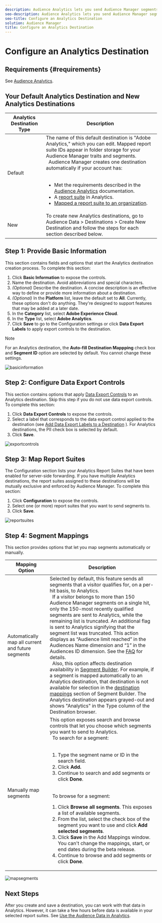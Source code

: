 ```yaml
---
description: Audience Analytics lets you send Audience Manager segments to Analytics. To use this feature, you create an Analytics destination and map segments to it in Audience Manager.
seo-description: Audience Analytics lets you send Audience Manager segments to Analytics. To use this feature, you create an Analytics destination and map segments to it in Audience Manager.
seo-title: Configure an Analytics Destination
solution: Audience Manager
title: Configure an Analytics Destination
---
```


# Configure an Analytics Destination

## Requirements {#requirements} 

See [Audience Analytics](https://marketing.adobe.com/resources/help/en_US/analytics/audiences/).

## Your Default Analytics Destination and New Analytics Destinations

|  Analytics Destination Type |  Description |
|---|---|
|  Default |  The name of this default destination is "Adobe Analytics," which you can edit. Mapped report suite IDs appear in folder storage for your Audience Manager traits and segments. <br>&nbsp; Audience Manager creates one destination automatically if your account has: <br>&nbsp; <ul><li>Met the requirements described in the [Audience Analytics](https://marketing.adobe.com/resources/help/en_US/analytics/audiences/) documentation.</li><li>A [report suite](https://marketing.adobe.com/resources/help/en_US/sc/implement/ref-reports-report-suites.html) in Analytics.</li><li>[Mapped a report suite to an organization](https://marketing.adobe.com/resources/help/en_US/mcloud/report-suite-mapping.html).</li></ul>|
|  New | To create new Analytics destinations, go to Audience Data > Destinations > Create New Destination and follow the steps for each section described below. |

## Step 1: Provide Basic Information

This section contains fields and options that start the Analytics destination creation process. To complete this section:

1. Click **Basic Information** to expose the controls.
2. Name the destination. Avoid abbreviations and special characters.
3. *(Optional)* Describe the destination. A concise description is an effective way to define or provide more information about a destination.
4. *(Optional)* In the **Platform** list, leave the default set to **All**. Currently, these options don't do anything. They're designed to support features that may be added at a later date.
5. In the **Category** list, select **Adobe Experience Cloud**.
6. In the **Type** list, select **Adobe Analytics**.
7. Click **Save** to go to the Configuration settings or click **Data Export Labels** to apply export controls to the destination.

>[!NOTE]
>
>For an Analytics destination, the **Auto-fill Destination Mappping** check box and **Segment ID** option are selected by default. You cannot change these settings.

![basicinformation](assets/basicinformation.png)

## Step 2: Configure Data Export Controls

This section contains options that apply [Data Export Controls](/help/using/features/data-export-controls.md) to an Analytics destination. Skip this step if you do not use data export controls. To complete this section:

1. Click **Data Export Controls** to expose the controls.
2. Select a label that corresponds to the data export control applied to the destination (see [Add Data Export Labels to a Destination](/help/using/features/destinations/add-data-export-labels.md) ). For Analytics destinations, the PII check box is selected by default.
3. Click **Save**.

![exportcontrols](assets/exportControls.png)

## Step 3: Map Report Suites

The Configuration section lists your Analytics Report Suites that have been enabled for server-side forwarding. If you have multiple Analytics destinations, the report suites assigned to these destinations will be mutually exclusive and enforced by Audience Manager. To complete this section:

1. Click **Configuration** to expose the controls.
2. Select one (or more) report suites that you want to send segments to.
3. Click **Save**.

![reportsuites](assets/reportSuites.png)

## Step 4: Segment Mappings

This section provides options that let you map segments automatically or manually.

|  Mapping Option |  Description |
|---|---|
|  Automatically map all current and future segments |  Selected by default, this feature sends all segments that a visitor qualifies for, on a per-hit basis, to Analytics. <br>&nbsp; If a visitor belongs to more than 150 Audience Manager segments on a single hit, only the 150-most recently qualified segments are sent to Analytics, while the remaining list is truncated. An additional flag is sent to Analytics signifying that the segment list was truncated. This action displays as “Audience limit reached” in the Audiences Name dimension and “1” in the Audiences ID dimension. See the [FAQ](https://marketing.adobe.com/resources/help/en_US/analytics/audiences/mc-audiences-faqs.html) for details. <br>&nbsp; Also, this option affects destination availability in [Segment Builder](/help/using/features/segments/segment-builder.md). For example, if a segment is mapped automatically to an Analytics destination, that destination is not available for selection in the [destination mappings](/help/using/features/segments/segment-builder.md#segment-builder-controls-destinations) section of Segment Builder. The Analytics destination appears grayed-out and shows "Analytics" in the Type column of the Destination browser. |
|  Manually map segments | This option exposes search and browse controls that let you choose which segments you want to send to Analytics. <br>&nbsp; To search for a segment: <br>&nbsp; <ol><li>Type the segment name or ID in the search field.</li><li>Click <b>Add.</b></li><li>Continue to search and add segments or click <b>Done</b>.</li></ol><br>&nbsp; To browse for a segment: <ol><li>Click <b>Browse all segments</b>. This exposes a list of available segments.</li><li>From the list, select the check box of the segment you want to use and click <b>Add selected segments</b>.</li><li>Click <b>Save</b> in the Add Mappings window. You can't change the mappings, start, or end dates during the beta release.</li><li>Continue to browse and add segments or click <b>Done</b>.</li></ol> |

![mapsegments](assets/mapSegments.png)

## Next Steps

After you create and save a destination, you can work with that data in Analytics. However, it can take a few hours before data is available in your selected report suites. See [Use the Audience Data in Analytics](https://marketing.adobe.com/resources/help/en_US/analytics/audiences/use-audience-data-analytics.html).



